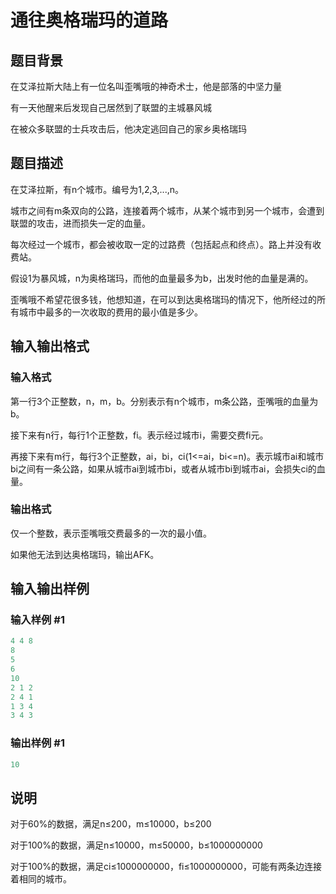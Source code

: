 # 通往奥格瑞玛的道路

## 题目背景

在艾泽拉斯大陆上有一位名叫歪嘴哦的神奇术士，他是部落的中坚力量

有一天他醒来后发现自己居然到了联盟的主城暴风城

在被众多联盟的士兵攻击后，他决定逃回自己的家乡奥格瑞玛

## 题目描述

在艾泽拉斯，有n个城市。编号为1,2,3,...,n。

城市之间有m条双向的公路，连接着两个城市，从某个城市到另一个城市，会遭到联盟的攻击，进而损失一定的血量。

每次经过一个城市，都会被收取一定的过路费（包括起点和终点）。路上并没有收费站。

假设1为暴风城，n为奥格瑞玛，而他的血量最多为b，出发时他的血量是满的。

歪嘴哦不希望花很多钱，他想知道，在可以到达奥格瑞玛的情况下，他所经过的所有城市中最多的一次收取的费用的最小值是多少。

## 输入输出格式

### 输入格式

第一行3个正整数，n，m，b。分别表示有n个城市，m条公路，歪嘴哦的血量为b。

接下来有n行，每行1个正整数，fi。表示经过城市i，需要交费fi元。

再接下来有m行，每行3个正整数，ai，bi，ci(1<=ai，bi<=n)。表示城市ai和城市bi之间有一条公路，如果从城市ai到城市bi，或者从城市bi到城市ai，会损失ci的血量。

### 输出格式

仅一个整数，表示歪嘴哦交费最多的一次的最小值。

如果他无法到达奥格瑞玛，输出AFK。

## 输入输出样例

### 输入样例 #1

```cpp
4 4 8
8
5
6
10
2 1 2
2 4 1
1 3 4
3 4 3

```
### 输出样例 #1

```cpp
10

```
## 说明

对于60%的数据，满足n≤200，m≤10000，b≤200

对于100%的数据，满足n≤10000，m≤50000，b≤1000000000

对于100%的数据，满足ci≤1000000000，fi≤1000000000，可能有两条边连接着相同的城市。

